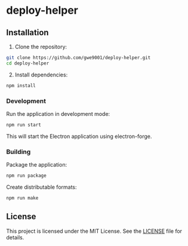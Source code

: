 # deploy-helper

## Installation

1. Clone the repository:

```bash
git clone https://github.com/gwe9001/deploy-helper.git
cd deploy-helper
```

2. Install dependencies:

```bash
npm install
```

### Development

Run the application in development mode:

```bash
npm run start
```

This will start the Electron application using electron-forge.

### Building

Package the application:

```bash
npm run package
```

Create distributable formats:

```bash
npm run make
```

## License

This project is licensed under the MIT License. See the [LICENSE](LICENSE) file for details.
